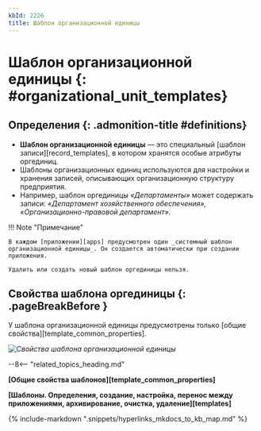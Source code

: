 ```yaml
---
kbId: 2226
title: Шаблон организационной единицы
---
```


# Шаблон организационной единицы {: #organizational_unit_templates}

<div class="admonition question" markdown="block">

## Определения {: .admonition-title #definitions}

- **Шаблон организационной единицы** — это специальный [шаблон записи][record_templates], в котором хранятся особые атрибуты оргединиц.
- Шаблоны организационных единиц используются для настройки и хранения записей, описывающих организационную структуру предприятия.
- Например, шаблон оргединицы _«Департаменты»_ может содержать записи: _«Департамент хозяйственного обеспечения», «Организационно-правовой департамент»._

</div>

!!! Note "Примечание"

    В каждом [приложении][apps] предусмотрен один _системный шаблон организационной единицы_. Он создается автоматически при создании приложения.

    Удалить или создать новый шаблон оргединицы нельзя.

## Свойства шаблона оргединицы {: .pageBreakBefore }

У шаблона организационной единицы предусмотрены только [общие свойства][template_common_properties].

_![Свойства шаблона организационной единицы](organizational_unit_templates_properties.png)_

--8<-- "related_topics_heading.md"

**[Общие свойства шаблонов][template_common_properties]**

**[Шаблоны. Определения, создание, настройка, перенос между приложениями, архивирование, очистка, удаление][templates]**

{%
include-markdown ".snippets/hyperlinks_mkdocs_to_kb_map.md"
%}
